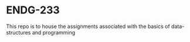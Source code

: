 # ENDG-233
This repo is to house the assignments associated with the basics of data-structures and programming
